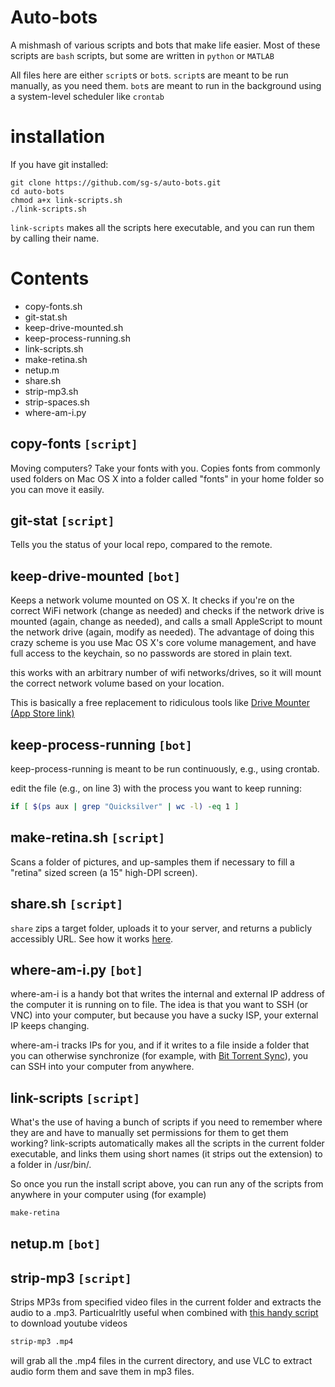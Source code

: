 # Auto-bots

A mishmash of various scripts and bots that make life easier. Most of these scripts are `bash` scripts, but some are written in `python` or `MATLAB`

All files here are either `script`s or ```bot```s. ```script```s are meant to be run manually, as you need them. ```bot```s are meant to run in the background using a system-level scheduler like `crontab`

# installation

If you have git installed:

```
git clone https://github.com/sg-s/auto-bots.git
cd auto-bots
chmod a+x link-scripts.sh
./link-scripts.sh

```

`link-scripts` makes all the scripts here executable, and you can run them by calling their name.

# Contents

* copy-fonts.sh* git-stat.sh* keep-drive-mounted.sh* keep-process-running.sh* link-scripts.sh* make-retina.sh* netup.m* share.sh* strip-mp3.sh* strip-spaces.sh* where-am-i.py
## copy-fonts ```[script]```

Moving computers? Take your fonts with you. Copies fonts from commonly used folders on Mac OS X into a folder called "fonts" in your home folder so you can move it easily.

## git-stat ```[script]```

Tells you the status of your local repo, compared to the remote. 


## keep-drive-mounted ```[bot]```

Keeps a network volume mounted on OS X. It checks if you're on the correct WiFi network (change as needed) and checks if the network drive is mounted (again, change as needed), and calls a small AppleScript to mount the network drive (again, modify as needed). The advantage of doing this crazy scheme is you use Mac OS X's core volume management, and have full access to the keychain, so no passwords are stored in plain text. 

this works with an arbitrary number of wifi networks/drives, so it will mount the correct network volume based on your location. 

This is basically a free replacement to ridiculous tools like [Drive Mounter (App Store link)](https://itunes.apple.com/us/app/drive-mounter/id441149468?mt=12)


## keep-process-running ```[bot]```

keep-process-running is meant to be run continuously, e.g., using crontab. 

edit the file (e.g., on line 3) with the process you want to keep running: 

```bash
if [ $(ps aux | grep "Quicksilver" | wc -l) -eq 1 ]
```

## make-retina.sh `[script]`

Scans a folder of pictures, and up-samples them if necessary to fill a "retina" sized screen (a 15" high-DPI screen). 

## share.sh `[script]`
`share` zips a target folder, uploads it to your server, and returns a publicly accessibly URL. See how it works [here](https://gist.github.com/sg-s/40245c08d37e83bde3fb).


## where-am-i.py ```[bot]```

where-am-i is a handy bot that writes the internal and external IP address of the computer it is running on to file. The idea is that you want to SSH (or VNC) into your computer, but because you have a sucky ISP, your external IP keeps changing. 

where-am-i tracks IPs for you, and if it writes to a file inside a folder that you can otherwise synchronize (for example, with [Bit Torrent Sync](http://www.bittorrent.com/sync)), you can SSH into your computer from anywhere. 

## link-scripts `[script]`

What's the use of having a bunch of scripts if you need to remember where they are and have to manually set permissions for them to get them working? link-scripts automatically makes all the scripts in the current folder executable, and links them using short names (it strips out the extension) to a folder in /usr/bin/.

So once you run the install script above, you can run any of the scripts from anywhere in your computer using (for example)

```bash
make-retina
```



## netup.m ```[bot]```


## strip-mp3 ```[script]```

Strips MP3s from specified video files in the current folder and extracts the audio to a .mp3. Particualrltly useful when combined with [this handy script](https://github.com/rg3/youtube-dl) to download youtube videos 

```bash
strip-mp3 .mp4 
```

will grab all the .mp4 files in the current directory, and use VLC to extract audio form them and save them in mp3 files. 